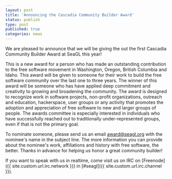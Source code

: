 ```yaml
---
layout: post
title: 'Announcing the Cascadia Community Builder Award'
status: publish
type: post
published: true
categories: news
---
```


We are pleased to announce that we will be giving the out the first Cascadia Community Builder Award at SeaGL this year!

This is a new award for a person who has made an outstanding contribution to the free software movement in Washington, Oregon, British Columbia and Idaho. This award will be given to someone for their work to build the free software community over the last one to three years. The winner of this award will be someone who has have applied deep commitment and creativity to growing and broadening the community.  The award is designed to recognize work in software projects, non-profit organizations, outreach and education, hackerspace, user groups or any activity that promotes the adoption and appreciation of free software to new and larger groups of people. The awards committee is especially interested in individuals who have successfully reached out to traditionally under-represented groups, even if that is not the primary goal. 

To nominate someone, please send us an email <a href="mailto:%61%77%61%72%64%40%73%65%61%67%6c%2e%6f%72%67">&#x0061;&#x0077;&#x0061;&#x0072;&#x0064;&#x0040;&#x0073;&#x0065;&#x0061;&#x0067;&#x006c;&#x002e;&#x006f;&#x0072;&#x0067;</a> with the nominee's name in the subject line. The more information you can provide about the nominee's work, affiliations and history with free software, the better. Thanks in advance for helping us honor a great community builder! 

If you want to speak with us in realtime, come visit us on IRC on [Freenode]({{ site.custom.url.irc.network }}) in [#seagl]({{ site.custom.url.irc.channel }}). 
